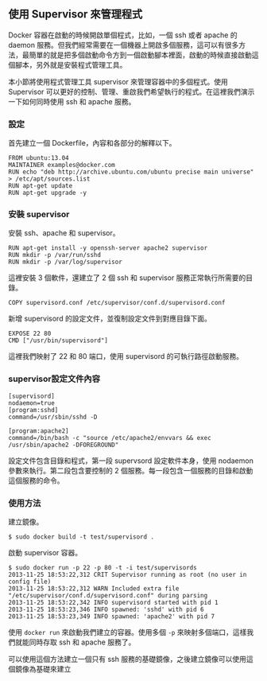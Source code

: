 ## 使用 Supervisor 來管理程式
Docker 容器在啟動的時候開啟單個程式，比如，一個 ssh 或者 apache 的 daemon 服務。但我們經常需要在一個機器上開啟多個服務，這可以有很多方法，最簡單的就是把多個啟動命令方到一個啟動腳本裡面，啟動的時候直接啟動這個腳本，另外就是安裝程式管理工具。

本小節將使用程式管理工具 supervisor 來管理容器中的多個程式。使用 Supervisor 可以更好的控制、管理、重啟我們希望執行的程式。在這裡我們演示一下如何同時使用 ssh 和 apache 服務。

### 設定
首先建立一個 Dockerfile，內容和各部分的解釋以下。
```
FROM ubuntu:13.04
MAINTAINER examples@docker.com
RUN echo "deb http://archive.ubuntu.com/ubuntu precise main universe" > /etc/apt/sources.list
RUN apt-get update
RUN apt-get upgrade -y
```

### 安裝 supervisor
安裝 ssh、apache 和 supervisor。
```
RUN apt-get install -y openssh-server apache2 supervisor
RUN mkdir -p /var/run/sshd
RUN mkdir -p /var/log/supervisor
```

這裡安裝 3 個軟件，還建立了 2 個 ssh 和 supervisor 服務正常執行所需要的目錄。
```
COPY supervisord.conf /etc/supervisor/conf.d/supervisord.conf
```
新增 supervisord 的設定文件，並復制設定文件到對應目錄下面。

```
EXPOSE 22 80
CMD ["/usr/bin/supervisord"]
```
這裡我們映射了 22 和 80 端口，使用 supervisord 的可執行路徑啟動服務。


### supervisor設定文件內容
```
[supervisord]
nodaemon=true
[program:sshd]
command=/usr/sbin/sshd -D

[program:apache2]
command=/bin/bash -c "source /etc/apache2/envvars && exec /usr/sbin/apache2 -DFOREGROUND"
```
設定文件包含目錄和程式，第一段 supervsord 設定軟件本身，使用 nodaemon 參數來執行。第二段包含要控制的 2 個服務。每一段包含一個服務的目錄和啟動這個服務的命令。

### 使用方法
建立鏡像。
```
$ sudo docker build -t test/supervisord .
```
啟動 supervisor 容器。
```
$ sudo docker run -p 22 -p 80 -t -i test/supervisords
2013-11-25 18:53:22,312 CRIT Supervisor running as root (no user in config file)
2013-11-25 18:53:22,312 WARN Included extra file "/etc/supervisor/conf.d/supervisord.conf" during parsing
2013-11-25 18:53:22,342 INFO supervisord started with pid 1
2013-11-25 18:53:23,346 INFO spawned: 'sshd' with pid 6
2013-11-25 18:53:23,349 INFO spawned: 'apache2' with pid 7
```
使用 `docker run` 來啟動我們建立的容器。使用多個 `-p` 來映射多個端口，這樣我們就能同時存取 ssh 和 apache 服務了。

可以使用這個方法建立一個只有 ssh 服務的基礎鏡像，之後建立鏡像可以使用這個鏡像為基礎來建立
